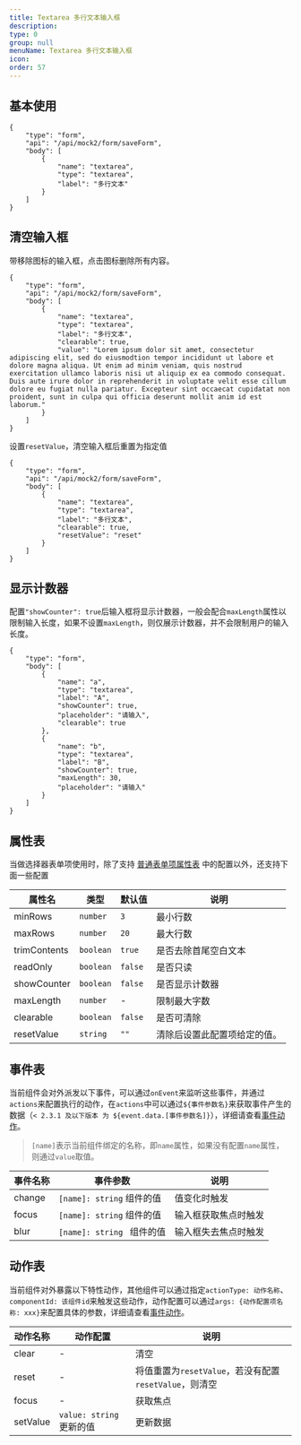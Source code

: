 ```yaml
---
title: Textarea 多行文本输入框
description:
type: 0
group: null
menuName: Textarea 多行文本输入框
icon:
order: 57
---
```


## 基本使用

```schema: scope="body"
{
    "type": "form",
    "api": "/api/mock2/form/saveForm",
    "body": [
        {
            "name": "textarea",
            "type": "textarea",
            "label": "多行文本"
        }
    ]
}
```

## 清空输入框

带移除图标的输入框，点击图标删除所有内容。

```schema: scope="body"
{
    "type": "form",
    "api": "/api/mock2/form/saveForm",
    "body": [
        {
            "name": "textarea",
            "type": "textarea",
            "label": "多行文本",
            "clearable": true,
            "value": "Lorem ipsum dolor sit amet, consectetur adipiscing elit, sed do eiusmodtion tempor incididunt ut labore et dolore magna aliqua. Ut enim ad minim veniam, quis nostrud exercitation ullamco laboris nisi ut aliquip ex ea commodo consequat. Duis aute irure dolor in reprehenderit in voluptate velit esse cillum dolore eu fugiat nulla pariatur. Excepteur sint occaecat cupidatat non proident, sunt in culpa qui officia deserunt mollit anim id est laborum."
        }
    ]
}
```

设置`resetValue`，清空输入框后重置为指定值

```schema: scope="body"
{
    "type": "form",
    "api": "/api/mock2/form/saveForm",
    "body": [
        {
            "name": "textarea",
            "type": "textarea",
            "label": "多行文本",
            "clearable": true,
            "resetValue": "reset"
        }
    ]
}
```

## 显示计数器

配置`"showCounter": true`后输入框将显示计数器，一般会配合`maxLength`属性以限制输入长度，如果不设置`maxLength`，则仅展示计数器，并不会限制用户的输入长度。

```schema: scope="body"
{
    "type": "form",
    "body": [
        {
            "name": "a",
            "type": "textarea",
            "label": "A",
            "showCounter": true,
            "placeholder": "请输入",
            "clearable": true
        },
        {
            "name": "b",
            "type": "textarea",
            "label": "B",
            "showCounter": true,
            "maxLength": 30,
            "placeholder": "请输入"
        }
    ]
}
```

## 属性表

当做选择器表单项使用时，除了支持 [普通表单项属性表](./formitem#%E5%B1%9E%E6%80%A7%E8%A1%A8) 中的配置以外，还支持下面一些配置

| 属性名       | 类型      | 默认值  | 说明                         |
| ------------ | --------- | ------- | ---------------------------- |
| minRows      | `number`  | `3`     | 最小行数                     |
| maxRows      | `number`  | `20`    | 最大行数                     |
| trimContents | `boolean` | `true`  | 是否去除首尾空白文本         |
| readOnly     | `boolean` | `false` | 是否只读                     |
| showCounter  | `boolean` | `false` | 是否显示计数器               |
| maxLength    | `number`  | -       | 限制最大字数                 |
| clearable    | `boolean` | `false` | 是否可清除                   |
| resetValue   | `string`  | `""`    | 清除后设置此配置项给定的值。 |

## 事件表

当前组件会对外派发以下事件，可以通过`onEvent`来监听这些事件，并通过`actions`来配置执行的动作，在`actions`中可以通过`${事件参数名}`来获取事件产生的数据（`< 2.3.1 及以下版本 为 ${event.data.[事件参数名]}`），详细请查看[事件动作](../../docs/concepts/event-action)。

> `[name]`表示当前组件绑定的名称，即`name`属性，如果没有配置`name`属性，则通过`value`取值。

| 事件名称 | 事件参数                   | 说明                 |
| -------- | -------------------------- | -------------------- |
| change   | `[name]: string` 组件的值  | 值变化时触发         |
| focus    | `[name]: string` 组件的值  | 输入框获取焦点时触发 |
| blur     | `[name]: string ` 组件的值 | 输入框失去焦点时触发 |

## 动作表

当前组件对外暴露以下特性动作，其他组件可以通过指定`actionType: 动作名称`、`componentId: 该组件id`来触发这些动作，动作配置可以通过`args: {动作配置项名称: xxx}`来配置具体的参数，详细请查看[事件动作](../../docs/concepts/event-action#触发其他组件的动作)。

| 动作名称 | 动作配置                 | 说明                                                   |
| -------- | ------------------------ | ------------------------------------------------------ |
| clear    | -                        | 清空                                                   |
| reset    | -                        | 将值重置为`resetValue`，若没有配置`resetValue`，则清空 |
| focus    | -                        | 获取焦点                                               |
| setValue | `value: string` 更新的值 | 更新数据                                               |
